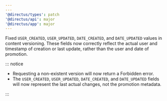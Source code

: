 ```yaml
---
---
'@directus/types': patch
'@directus/api': major
'@directus/app': major
---
```


Fixed `USER_CREATED`, `USER_UPDATED`, `DATE_CREATED`, and `DATE_UPDATED` values in content versioning. These fields now correctly reflect the actual user and timestamp of creation or last update, rather than the user and date of promotion.

::: notice

- Requesting a non-existent version will now return a Forbidden error.
- The `USER_CREATED`, `USER_UPDATED`, `DATE_CREATED`, and `DATE_UPDATED` fields will now represent the last actual changes, not the promotion metadata.

:::

